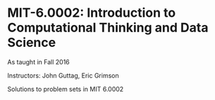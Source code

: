 # MIT-6.0002: Introduction to Computational Thinking and Data Science
As taught in Fall 2016

Instructors: John Guttag, Eric Grimson

Solutions to problem sets in MIT 6.0002
